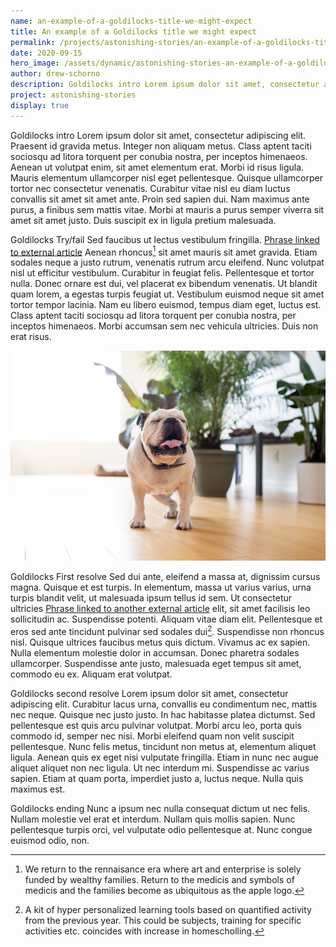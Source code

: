 ```yaml
---
name: an-example-of-a-goldilocks-title-we-might-expect
title: An example of a Goldilocks title we might expect
permalink: /projects/astonishing-stories/an-example-of-a-goldilocks-title-we-might-expect/
date: 2020-09-15
hero_image: /assets/dynamic/astonishing-stories-an-example-of-a-goldilocks-title-we-might-expect.jpg
author: drew-schorno
description: Goldilocks intro Lorem ipsum dolor sit amet, consectetur adipiscing elit.
project: astonishing-stories
display: true
---
```

Goldilocks intro Lorem ipsum dolor sit amet, consectetur adipiscing elit. Praesent id gravida metus. Integer non aliquam metus. Class aptent taciti sociosqu ad litora torquent per conubia nostra, per inceptos himenaeos. Aenean ut volutpat enim, sit amet elementum erat. Morbi id risus ligula. Mauris elementum ullamcorper nisl eget pellentesque. Quisque ullamcorper tortor nec consectetur venenatis. Curabitur vitae nisl eu diam luctus convallis sit amet sit amet ante. Proin sed sapien dui. Nam maximus ante purus, a finibus sem mattis vitae. Morbi at mauris a purus semper viverra sit amet sit amet justo. Duis suscipit ex in ligula pretium malesuada.

Goldilocks Try/fail Sed faucibus ut lectus vestibulum fringilla. [Phrase linked to external article](https://roamresearch.com/#/app/Astonishing_Stories/page/YLj-7R4GY) Aenean rhoncus[^1] sit amet mauris sit amet gravida. Etiam sodales neque a justo rutrum, venenatis rutrum arcu eleifend. Nunc volutpat nisl ut efficitur vestibulum. Curabitur in feugiat felis. Pellentesque et tortor nulla. Donec ornare est dui, vel placerat ex bibendum venenatis. Ut blandit quam lorem, a egestas turpis feugiat ut. Vestibulum euismod neque sit amet tortor tempor lacinia. Nam eu libero euismod, tempus diam eget, luctus est. Class aptent taciti sociosqu ad litora torquent per conubia nostra, per inceptos himenaeos. Morbi accumsan sem nec vehicula ultricies. Duis non erat risus.

![Goldilocks.](/assets/dynamic/astonishing-stories-an-example-of-a-goldilocks-title-we-might-expect.jpg)

Goldilocks First resolve Sed dui ante, eleifend a massa at, dignissim cursus magna. Quisque et est turpis. In elementum, massa ut varius varius, urna turpis blandit velit, ut malesuada ipsum tellus id sem. Ut consectetur ultricies [Phrase linked to another external article](https://roamresearch.com/#/app/Astonishing_Stories/page/YLj-7R4GY) elit, sit amet facilisis leo sollicitudin ac. Suspendisse potenti. Aliquam vitae diam elit. Pellentesque et eros sed ante tincidunt pulvinar sed sodales dui[^2]. Suspendisse non rhoncus nisl. Quisque ultrices faucibus metus quis dictum. Vivamus ac ex sapien. Nulla elementum molestie dolor in accumsan. Donec pharetra sodales ullamcorper. Suspendisse ante justo, malesuada eget tempus sit amet, commodo eu ex. Aliquam erat volutpat.

Goldilocks second resolve Lorem ipsum dolor sit amet, consectetur adipiscing elit. Curabitur lacus urna, convallis eu condimentum nec, mattis nec neque. Quisque nec justo justo. In hac habitasse platea dictumst. Sed pellentesque est quis arcu pulvinar volutpat. Morbi arcu leo, porta quis commodo id, semper nec nisi. Morbi eleifend quam non velit suscipit pellentesque. Nunc felis metus, tincidunt non metus at, elementum aliquet ligula. Aenean quis ex eget nisi vulputate fringilla. Etiam in nunc nec augue aliquet aliquet non nec ligula. Ut nec interdum mi. Suspendisse ac varius sapien. Etiam at quam porta, imperdiet justo a, luctus neque. Nulla quis maximus est.

Goldilocks ending Nunc a ipsum nec nulla consequat dictum ut nec felis. Nullam molestie vel erat et interdum. Nullam quis mollis sapien. Nunc pellentesque turpis orci, vel vulputate odio pellentesque at. Nunc congue euismod odio, non.

[^1]: We return to the rennaisance era where art and enterprise is solely funded by wealthy families. Return to the medicis and symbols of medicis and the families become as ubiquitous as the apple logo.

[^2]: A kit of hyper personalized learning tools based on quantified activity from the previous year. This could be subjects, training for specific activities etc. coincides with increase in homescholling.
